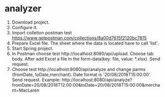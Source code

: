 # analyzer

1) Download project.
2) Configure it.
3) Import colletion postman test https://www.getpostman.com/collections/8a00d7615f2120bc7815
4) Prepare Excel file. The sheet where the data is located have to call 'list'.
5) Start Spring project.
6) In Postman choose test http://localhost:8080/api/upload. Choose tab body. After add Excel a file in the form-data(key: file, value: *.xlsx). Send request.
7) Choose test http://localhost:8080/api/analyze and change parms (fromDate, toDate,merchant). Date format is '20/08/2018T15:00:00'. Send request.
   Example: http://localhost:8080/api/analyze?fromDate=20/08/2018T12:00:00&toDate=20/08/2018T15:00:00&merchant=MacLaren
